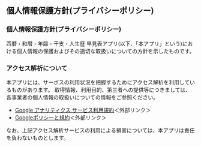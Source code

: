 ## 個人情報保護方針(プライバシーポリシー)

### 個人情報保護方針(プライバシーポリシー)

西暦・和暦・年齢・干支・人生歴 早見表アプリ(以下、「本アプリ」という)における個人情報の保護およびその適切な取扱いについての方針を示したものです。

### アクセス解析について

本アプリには、サーボスの利用状況を把握するためにアクセス解析を利用しているものがあります。
取得情報、利用目的、第三者への提供等につきましては、各事業者の個人情報の取扱いについての情報をご参照ください。

- [Google アナリティクス サービス利用規約](http://www.google.com/analytics/terms/jp.html)＜外部リンク＞
- [Googleポリシーと規約](https://policies.google.com/)＜外部リンク＞

なお、上記アクセス解析サービスの利用による損害については、本アプリは責任を負わないものとします。